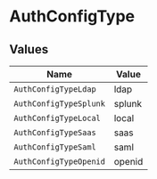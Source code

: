 # AuthConfigType


## Values

| Name                   | Value                  |
| ---------------------- | ---------------------- |
| `AuthConfigTypeLdap`   | ldap                   |
| `AuthConfigTypeSplunk` | splunk                 |
| `AuthConfigTypeLocal`  | local                  |
| `AuthConfigTypeSaas`   | saas                   |
| `AuthConfigTypeSaml`   | saml                   |
| `AuthConfigTypeOpenid` | openid                 |
